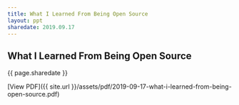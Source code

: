 ```yaml
---
title: What I Learned From Being Open Source
layout: ppt
sharedate: 2019.09.17
---
```


<section markdown="1" class="home-section">

# What I Learned From Being Open Source

<div class="home-author">
    <div class="date">{{ page.sharedate }}</div>
</div>

[View PDF]({{ site.url }}/assets/pdf/2019-09-17-what-i-learned-from-being-open-source.pdf)

</section>
